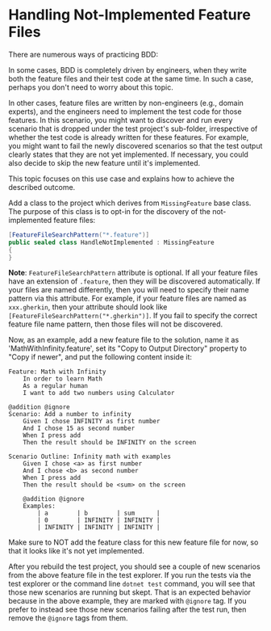 # Handling Not-Implemented Feature Files

There are numerous ways of practicing BDD: 

In some cases, BDD is completely driven by engineers, when they write both the feature files and their test code at the same time. In such a case, perhaps you don't need to worry about this topic.

In other cases, feature files are written by non-engineers (e.g., domain experts), and the engineers need to implement the test code for those features. In this scenario, you might want to discover and run every scenario that is dropped under the test project's sub-folder, irrespective of whether the test code is already written for these features. For example, you might want to fail the newly discovered scenarios so that the test output clearly states that they are not yet implemented. If necessary, you could also decide to skip the new feature until it's implemented.

This topic focuses on this use case and explains how to achieve the described outcome.

Add a class to the project which derives from `MissingFeature` base class. The purpose of this class is to opt-in for the discovery of the not-implemented feature files:

```C#
[FeatureFileSearchPattern("*.feature")]
public sealed class HandleNotImplemented : MissingFeature
{
}
```

**Note**: `FeatureFileSearchPattern` attribute is optional. If all your feature files have an extension of `.feature`, then they will be discovered automatically. If your files are named differently, then you will need to specify their name pattern via this attribute. For example, if your feature files are named as `xxx.gherkin`, then your attribute should look like `[FeatureFileSearchPattern("*.gherkin")]`. If you fail to specify the correct feature file name pattern, then those files will not be discovered.

Now, as an example, add a new feature file to the solution, name it as 'MathWithInfinity.feature', set its "Copy to Output Directory" property to "Copy if newer", and put the following content inside it:

```Gherkin
Feature: Math with Infinity
	In order to learn Math
	As a regular human
	I want to add two numbers using Calculator

@addition @ignore
Scenario: Add a number to infinity
	Given I chose INFINITY as first number
	And I chose 15 as second number
	When I press add
	Then the result should be INFINITY on the screen

Scenario Outline: Infinity math with examples
	Given I chose <a> as first number
	And I chose <b> as second number
	When I press add
	Then the result should be <sum> on the screen

	@addition @ignore
	Examples:
		| a        | b        | sum      |
		| 0        | INFINITY | INFINITY |
		| INFINITY | INFINITY | INFINITY |
```

Make sure to NOT add the feature class for this new feature file for now, so that it looks like it's not yet implemented.

After you rebuild the test project, you should see a couple of new scenarios from the above feature file in the test explorer. If you run the tests via the test explorer or the command line `dotnet test` command, you will see that those new scenarios are running but skept. That is an expected behavior because in the above example, they are marked with `@ignore` tag. If you prefer to instead see those new scenarios failing after the test run, then remove the `@ignore` tags from them.

